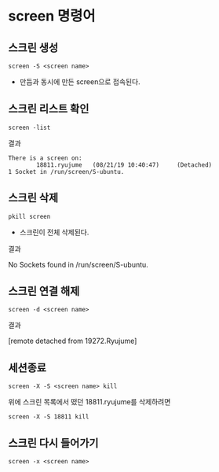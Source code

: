 screen 명령어
=

스크린 생성
-
```
screen -S <screen name>
```
- 만듬과 동시에 만든 screen으로 접속된다.

스크린 리스트 확인
-
```
screen -list
```
결과

```
There is a screen on:
        18811.ryujume   (08/21/19 10:40:47)     (Detached)
1 Socket in /run/screen/S-ubuntu.
```

스크린 삭제
- 
```
pkill screen
```
- 스크린이 전체 삭제된다.

결과

No Sockets found in /run/screen/S-ubuntu.

스크린 연결 해제
- 
```
screen -d <screen name>
```

결과

[remote detached from 19272.Ryujume]

세션종료
-
```
screen -X -S <screen name> kill
```
위에 스크린 목록에서 떴던 18811.ryujume를 삭제하려면

```
screen -X -S 18811 kill
```

스크린 다시 들어가기
-
```
screen -x <screen name>
```
